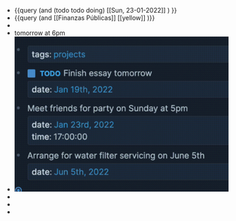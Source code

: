- {{query (and (todo todo doing) [[Sun, 23-01-2022]] ) }}
- {{query (and [[Finanzas Públicas]] [[yellow]] )}}
-
- tomorrow at 6pm
- ![image.png](../assets/image_1642943904681_0.png)
-
-
-